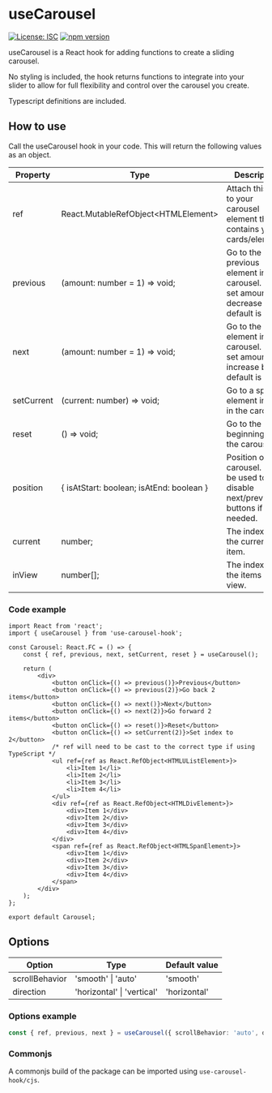 # useCarousel

[![License: ISC](https://img.shields.io/badge/License-ISC-blue.svg)](https://gitlab.com/devallama/use-carousel-hook/-/blob/main/LICENSE)
[![npm version](https://img.shields.io/npm/v/use-carousel-hook.svg)](https://www.npmjs.com/package/use-carousel-hook)

useCarousel is a React hook for adding functions to create a sliding carousel.

No styling is included, the hook returns functions to integrate into your slider to allow for full flexibility and control over the carousel you create.

Typescript definitions are included.

## How to use

Call the useCarousel hook in your code. This will return the following values as an object.

| Property   | Type                                     | Description                                                                              |
| ---------- | ---------------------------------------- | ---------------------------------------------------------------------------------------- |
| ref        | React.MutableRefObject\<HTMLElement>     | Attach this ref to your carousel element that contains your cards/elements.              |
| previous   | (amount: number = 1) => void;            | Go to the previous element in the carousel. Can set amount to decrease by, default is 1. |
| next       | (amount: number = 1) => void;            | Go to the next element in the carousel. Can set amount to increase by, default is 1.     |
| setCurrent | (current: number) => void;               | Go to a specific element index in the carousel.                                          |
| reset      | () => void;                              | Go to the beginning of the carousel.                                                     |
| position   | { isAtStart: boolean; isAtEnd: boolean } | Position of the carousel. Can be used to disable next/previous buttons if needed.        |
| current    | number;                                  | The index of the current item.                                                           |
| inView     | number[];                                | The indexes of the items in view.                                                        |

### Code example

```react
import React from 'react';
import { useCarousel } from 'use-carousel-hook';

const Carousel: React.FC = () => {
    const { ref, previous, next, setCurrent, reset } = useCarousel();

    return (
        <div>
            <button onClick={() => previous()}>Previous</button>
            <button onClick={() => previous(2)}>Go back 2 items</button>
            <button onClick={() => next()}>Next</button>
            <button onClick={() => next(2)}>Go forward 2 items</button>
            <button onClick={() => reset()}>Reset</button>
            <button onClick={() => setCurrent(2)}>Set index to 2</button>
            /* ref will need to be cast to the correct type if using TypeScript */
            <ul ref={ref as React.RefObject<HTMLUListElement>}>
                <li>Item 1</li>
                <li>Item 2</li>
                <li>Item 3</li>
                <li>Item 4</li>
            </ul>
            <div ref={ref as React.RefObject<HTMLDivElement>}>
                <div>Item 1</div>
                <div>Item 2</div>
                <div>Item 3</div>
                <div>Item 4</div>
            </div>
            <span ref={ref as React.RefObject<HTMLSpanElement>}>
                <div>Item 1</div>
                <div>Item 2</div>
                <div>Item 3</div>
                <div>Item 4</div>
            </span>
        </div>
    );
};

export default Carousel;
```

## Options

| Option         | Type                       | Default value |
| -------------- | -------------------------- | ------------- |
| scrollBehavior | 'smooth' \| 'auto'         | 'smooth'      |
| direction      | 'horizontal' \| 'vertical' | 'horizontal'  |

### Options example

```typescript
const { ref, previous, next } = useCarousel({ scrollBehavior: 'auto', direction: 'vertical' });
```

### Commonjs

A commonjs build of the package can be imported using `use-carousel-hook/cjs`.
